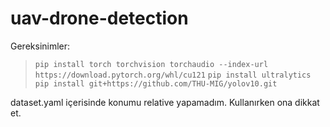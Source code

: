 # uav-drone-detection

Gereksinimler:
>`pip install torch torchvision torchaudio --index-url https://download.pytorch.org/whl/cu121`
>`pip install ultralytics`
>`pip install git+https://github.com/THU-MIG/yolov10.git`


dataset.yaml içerisinde konumu relative yapamadım. Kullanırken ona dikkat et.

